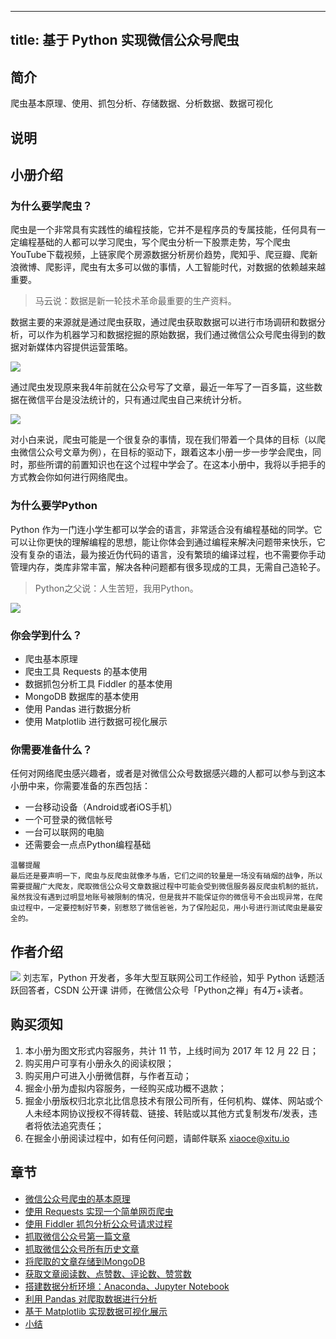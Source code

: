 
---
title: 基于 Python 实现微信公众号爬虫
---

## 简介
爬虫基本原理、使用、抓包分析、存储数据、分析数据、数据可视化

## 说明
## 小册介绍

### 为什么要学爬虫？

爬虫是一个非常具有实践性的编程技能，它并不是程序员的专属技能，任何具有一定编程基础的人都可以学习爬虫，写个爬虫分析一下股票走势，写个爬虫YouTube下载视频，上链家爬个房源数据分析房价趋势，爬知乎、爬豆瓣、爬新浪微博、爬影评，爬虫有太多可以做的事情，人工智能时代，对数据的依赖越来越重要。

> 马云说：数据是新一轮技术革命最重要的生产资料。

数据主要的来源就是通过爬虫获取，通过爬虫获取数据可以进行市场调研和数据分析，可以作为机器学习和数据挖掘的原始数据，我们通过微信公众号爬虫得到的数据对新媒体内容提供运营策略。

![](https://p1-jj.byteimg.com/tos-cn-i-t2oaga2asx/gold-user-assets/2017/12/27/16096069a668a0a3~tplv-t2oaga2asx-image.image)

通过爬虫发现原来我4年前就在公众号写了文章，最近一年写了一百多篇，这些数据在微信平台是没法统计的，只有通过爬虫自己来统计分析。

![](https://p1-jj.byteimg.com/tos-cn-i-t2oaga2asx/gold-user-assets/2017/12/27/16093c99e7a08cd9~tplv-t2oaga2asx-image.image)

对小白来说，爬虫可能是一个很复杂的事情，现在我们带着一个具体的目标（以爬虫微信公众号文章为例），在目标的驱动下，跟着这本小册一步一步学会爬虫，同时，那些所谓的前置知识也在这个过程中学会了。在这本小册中，我将以手把手的方式教会你如何进行网络爬虫。

### 为什么要学Python

Python 作为一门连小学生都可以学会的语言，非常适合没有编程基础的同学。它可以让你更快的理解编程的思想，能让你体会到通过编程来解决问题带来快乐，它没有复杂的语法，最为接近伪代码的语言，没有繁琐的编译过程，也不需要你手动管理内存，类库非常丰富，解决各种问题都有很多现成的工具，无需自己造轮子。

> Python之父说：人生苦短，我用Python。

![](https://p1-jj.byteimg.com/tos-cn-i-t2oaga2asx/gold-user-assets/2017/12/27/160963c415dfa3d1~tplv-t2oaga2asx-image.image)

### 你会学到什么？

- 爬虫基本原理
- 爬虫工具 Requests 的基本使用
- 数据抓包分析工具 Fiddler 的基本使用
- MongoDB 数据库的基本使用
- 使用 Pandas 进行数据分析
- 使用 Matplotlib 进行数据可视化展示

### 你需要准备什么？

任何对网络爬虫感兴趣者，或者是对微信公众号数据感兴趣的人都可以参与到这本小册中来，你需要准备的东西包括：

 -    一台移动设备（Android或者iOS手机）
 -    一个可登录的微信帐号
 -    一台可以联网的电脑
 -    还需要会一点点Python编程基础

```text
温馨提醒
最后还是要声明一下，爬虫与反爬虫就像矛与盾，它们之间的较量是一场没有硝烟的战争，所以需要提醒广大爬友，爬取微信公众号文章数据过程中可能会受到微信服务器反爬虫机制的抵抗，虽然我没有遇到过明显地账号被限制的情况，但是我并不能保证你的微信号不会出现异常，在爬虫过程中，一定要控制好节奏，别惹怒了微信爸爸，为了保险起见，用小号进行测试爬虫是最安全的。
```

## 作者介绍

![](https://p1-jj.byteimg.com/tos-cn-i-t2oaga2asx/gold-user-assets/2017/12/27/160970f401e7bb36~tplv-t2oaga2asx-image.image) 刘志军，Python 开发者，多年大型互联网公司工作经验，知乎 Python 话题活跃回答者，CSDN 公开课 讲师，在微信公众号「Python之禅」有4万+读者。

## 购买须知

1.  本小册为图文形式内容服务，共计 11 节，上线时间为 2017 年 12 月 22 日；
2.  购买用户可享有小册永久的阅读权限；
3.  购买用户可进入小册微信群，与作者互动；
4.  掘金小册为虚拟内容服务，一经购买成功概不退款；
5.  掘金小册版权归北京北比信息技术有限公司所有，任何机构、媒体、网站或个人未经本网协议授权不得转载、链接、转贴或以其他方式复制发布/发表，违者将依法追究责任；
6.  在掘金小册阅读过程中，如有任何问题，请邮件联系 <xiaoce@xitu.io>

## 章节
- [微信公众号爬虫的基本原理](./微信公众号爬虫的基本原理.md)
- [使用 Requests 实现一个简单网页爬虫](<./使用 Requests 实现一个简单网页爬虫.md>)
- [使用 Fiddler 抓包分析公众号请求过程](<./使用 Fiddler 抓包分析公众号请求过程.md>)
- [抓取微信公众号第一篇文章](./抓取微信公众号第一篇文章.md)
- [抓取微信公众号所有历史文章](./抓取微信公众号所有历史文章.md)
- [将爬取的文章存储到MongoDB](./将爬取的文章存储到MongoDB.md)
- [获取文章阅读数、点赞数、评论数、赞赏数](./获取文章阅读数、点赞数、评论数、赞赏数.md)
- [搭建数据分析环境：Anaconda、Jupyter Notebook](<./搭建数据分析环境-Anaconda、Jupyter Notebook.md>)
- [利用 Pandas 对爬取数据进行分析](<./利用 Pandas 对爬取数据进行分析.md>)
- [基于 Matplotlib 实现数据可视化展示](<./基于 Matplotlib 实现数据可视化展示.md>)
- [小结](./小结.md)

    